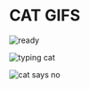 
# CAT GIFS

![ready](https://media.giphy.com/media/CjmvTCZf2U3p09Cn0h/giphy.gif)

![typing cat](https://media.giphy.com/media/JIX9t2j0ZTN9S/giphy.gif)

![cat says no](https://media.giphy.com/media/nR4L10XlJcSeQ/giphy.gif)


<!--stackedit_data:
eyJoaXN0b3J5IjpbMjA5OTY5Njg3OF19
-->